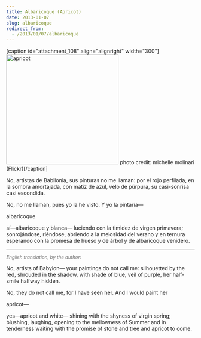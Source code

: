 ```yaml
---
title: Albaricoque (Apricot)
date: 2013-01-07
slug: albaricoque
redirect_from:
  - /2013/01/07/albaricoque
---
```


[caption id="attachment_108" align="alignright" width="300"]<a href="http://www.flickr.com/photos/globevisions/4300362659/"><img class=" wp-image-108  " src="http://sivanea.com/wp-content/uploads/2013/01/apricot1.jpg" alt="apricot" width="300" height="294" /></a> photo credit: michelle molinari (Flickr)[/caption]

No, artistas de Babilonia,
sus pinturas no me llaman:
por el rojo perfilada,
en la sombra amortajada,
con matiz de azul, velo de púrpura,
su casi-sonrisa casi escondida.

No, no me llaman,
pues yo la he visto.
Y yo la pintaría—

albaricoque

sí—albaricoque y blanca—
luciendo con la timidez
de virgen primavera;
sonrojándose,
riéndose,
abriendo
a la melosidad del verano
y en ternura esperando
con la promesa
de hueso
y de árbol
y de albaricoque venidero.

<hr />
<p style="font-size:90%;color:#777;font-style:italic;">English translation, by the author:</p>
No, artists of Babylon—
your paintings do not call me:
silhouetted by the red,
shrouded in the shadow,
with shade of blue, veil of purple,
her half-smile halfway hidden.

No, they do not call me,
for I have seen her.
And I would paint her

apricot—

yes—apricot and white—
shining with the shyness
of virgin spring;
blushing,
laughing,
opening
to the mellowness of Summer
and in tenderness waiting
with the promise
of stone
and tree
and apricot to come.